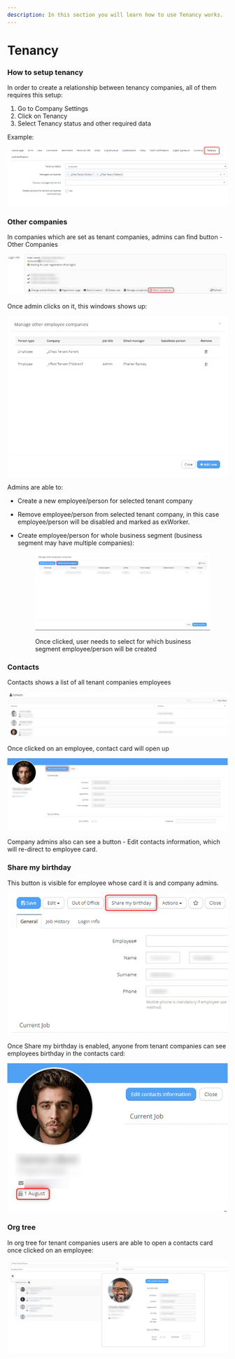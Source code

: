 ```yaml
---
description: In this section you will learn how to use Tenancy works.
---
```


# Tenancy

### How to setup tenancy

In order to create a relationship between tenancy companies, all of them requires this setup:

1. Go to Company Settings
2. Click on Tenancy
3. Select Tenancy status and other required data

Example:&#x20;

![](<../.gitbook/assets/image (284).png>)

### Other companies

In companies which are set as tenant companies, admins can find button - Other Companies

![](<../.gitbook/assets/image (233).png>)

Once admin clicks on it, this windows shows up:

![](<../.gitbook/assets/image (285).png>)

Admins are able to:

* Create a new employee/person for selected tenant company
* Remove employee/person from selected tenant company, in this case employee/person will be disabled and marked as exWorker.
*   Create employee/person for whole business segment (business segment may have multiple companies):



    <figure><img src="../.gitbook/assets/image (99).png" alt=""><figcaption><p>Once clicked, user needs to select for which business segment employee/person will be created</p></figcaption></figure>

### Contacts

Contacts shows a list of all tenant companies employees

![](<../.gitbook/assets/image (360).png>)

Once clicked on an employee, contact card will open up

![](<../.gitbook/assets/image (141).png>)

Company admins also can see a button - Edit contacts information, which will re-direct to employee card.

### Share my birthday

This button is visible for employee whose card it is and company admins.

![](<../.gitbook/assets/image (249).png>)

Once Share my birthday is enabled, anyone from tenant companies can see employees birthday in the contacts card:&#x20;

![](<../.gitbook/assets/image (152).png>)

### Org tree

In org tree for tenant companies users are able to open a contacts card once clicked on an employee:

![](<../.gitbook/assets/image (317).png>)
